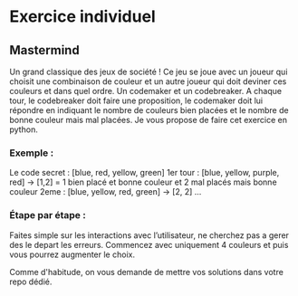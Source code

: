 # Exercice individuel

## Mastermind

Un grand classique des jeux de société !
Ce jeu se joue avec un joueur qui choisit une combinaison de couleur et un autre joueur qui doit deviner ces couleurs et dans quel ordre. Un codemaker et un codebreaker. A chaque tour, le codebreaker doit faire une proposition, le codemaker doit lui répondre en indiquant le nombre de couleurs bien placées et le nombre de bonne couleur mais mal placées.
Je vous propose de faire cet exercice en python.

### Exemple :
Le code secret : [blue, red, yellow, green]
1er tour : [blue, yellow, purple, red] -> [1,2] = 1 bien placé et bonne couleur et 2 mal placés mais bonne couleur
2eme : [blue, yellow, red, green] -> [2, 2]
…

### Étape par étape :
Faites simple sur les interactions avec l’utilisateur, ne cherchez pas a gerer des le depart les erreurs.
Commencez avec uniquement 4 couleurs et puis vous pourrez augmenter le choix.


Comme d'habitude, on vous demande de mettre vos solutions dans votre repo dédié.
